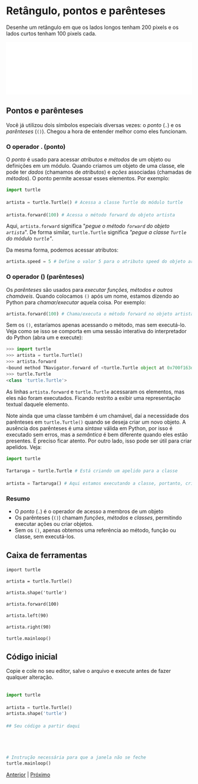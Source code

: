 # Retângulo, pontos e parênteses

Desenhe um retângulo em que os lados longos tenham 200 pixels e os lados
curtos tenham 100 pixels cada.

![Retângulo](06_retangulo.gif "Retângulo")

## Pontos e parênteses

Você já utilizou dois símbolos especiais diversas vezes: o *ponto* (`.`) e os
*parênteses* (`()`). Chegou a hora de entender melhor como eles funcionam.

### O operador . (ponto)

O *ponto* é usado para acessar *atributos* e *métodos* de um objeto ou
definições em um módulo. Quando criamos um objeto de uma classe, ele pode ter
*dados* (chamamos de *atributos*) e *ações*  associadas (chamadas de
*métodos*). O ponto permite acessar esses elementos. Por exemplo:

```python
import turtle

artista = turtle.Turtle() # Acessa a classe Turtle do módulo turtle

artista.forward(100) # Acessa o método forward do objeto artista
```

Aqui, `artista.forward` significa "*pegue o método `forward` do objeto
`artista`*". De forma similar,  `turtle.Turtle` significa *"pegue a classe
`Turtle` do módulo `turtle`"*. 

Da mesma forma, podemos acessar atributos:

```python
artista.speed = 5 # Define o valor 5 para o atributo speed do objeto artista
```


### O operador () (parênteses)

Os *parênteses* são usados para *executar funções, métodos e outros chamáveis*.
Quando colocamos `()` após um nome, estamos dizendo ao Python para
*chamar/executar* aquela coisa. Por exemplo:

```python
artista.forward(100) # Chama/executa o método forward no objeto artista 
```

Sem os `()`, estaríamos apenas acessando o método, mas sem executá-lo.
Veja como se isso se comporta em uma sessão interativa do interpretador
do Python (abra um e execute):

```python
>>> import turtle
>>> artista = turtle.Turtle()
>>> artista.forward
<bound method TNavigator.forward of <turtle.Turtle object at 0x700f163db5c0>>
>>> turtle.Turtle
<class 'turtle.Turtle'>
```

As linhas `artista.forward` e `turtle.Turtle` acessaram os elementos, mas eles
não foram executados. Ficando restrito a exibir uma representação textual 
daquele elemento.

Note ainda que uma classe também é um chamável, daí a necessidade dos
parênteses em `turtle.Turtle()` quando se deseja criar um novo objeto.
A ausência dos parênteses é uma *sintaxe* válida em Python, por isso é 
executado sem erros, mas a *semântica* é bem diferente quando eles estão
presentes. É preciso ficar atento. Por outro lado, isso pode ser útil para 
criar apelidos. Veja:

```python
import turtle

Tartaruga = turtle.Turtle # Está criando um apelido para a classe

artista = Tartaruga() # Aqui estamos executando a classe, portanto, criando o objeto
```

### Resumo

- O *ponto* (`.`) é o operador de acesso a membros de um objeto
- Os parênteses (`()`) chamam *funções*, *métodos* e *classes*, permitindo 
executar ações ou criar objetos.
- Sem os `()`, apenas obtemos uma referência ao método, função ou classe, sem
executá-los.

## Caixa de ferramentas

```import turtle```

```artista = turtle.Turtle()```

```artista.shape('turtle')```

```artista.forward(100)```

```artista.left(90)```

```artista.right(90)```

```turtle.mainloop()```


## Código inicial

Copie e cole no seu editor, salve o arquivo e execute antes de fazer qualquer 
alteração.

```python

import turtle

artista = turtle.Turtle()
artista.shape('turtle')

## Seu código a partir daqui




# Instrução necessária para que a janela não se feche
turtle.mainloop()

```


[Anterior](05_triangulo.md) | [Próximo](06_retangulo.md)
